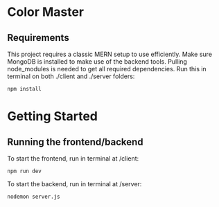 # Color Master

## Requirements

This project requires a classic MERN setup to use efficiently.
Make sure MongoDB is installed to make use of the backend tools.
Pulling node_modules is needed to get all required dependencies.
Run this in terminal on both ./client and ./server folders:

```
npm install
```

# Getting Started

## Running the frontend/backend

To start the frontend, run in terminal at /client:

```
npm run dev
```

To start the backend, run in terminal at /server:

```
nodemon server.js
```